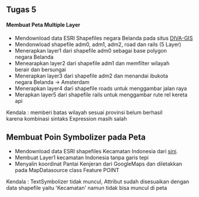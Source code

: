 <h2>Tugas 5</h2>
<h4>Membuat Peta Multiple Layer</h4>
<ul>
 	<li>Mendownload data ESRI Shapefiles negara Belanda pada situs <a title="Shapefiles Netherlands" href="diva-gis.org/gdata" target="_blank" rel="noopener">DIVA-GIS</a></li>
 	<li >Mendonwload shapefile adm0, adm1, adm2, road dan rails (5 Layer)</li>
 	<li>Menerapkan layer1 dari shapefile adm0 sebagai base polygon negara Belanda</li>
 	<li>Menearapkan layer2 dari shapefile adm1 dan memfilter wilayah berair dan bersungai</li>
 	<li>Menerapkan layer3 dari shapefile adm2 dan menandai ibukota negara Belanda -&gt; Amsterdam</li>
 	<li>Menerapkan layer4 dari shapefile roads untuk menggambar jalan raya</li>
 	<li>Merapkan layer5 dari shapefile rails untuk menggambar rute rel kereta api</li>
</ul>
Kendala : memberi batas wilayah sesuai provinsi belum berhasil karena kombinasi sintaks Expression masih salah
<h2>Membuat Poin Symbolizer pada Peta</h2>
<ul>
 	<li>Mendownload data ESRI shapefiles Kecamatan Indonesia dari <a title="Shapefile Kecamatan Indonesia" href="http://www.info-geospasial.com/2015/10/data-shp-seluruh-indonesia.html" target="_blank" rel="noopener">sini</a>.</li>
 	<li>Membuat Layer1 kecamatan Indonesia tanpa garis tepi</li>
 	<li>Menyalin koordinat Pantai Kenjeran dari GoogleMaps dan diletakkan pada MapDatasource class Feature POINT</li>
</ul>
Kendala : TextSymbolizer tidak muncul, Attribut sudah disesuaikan dengan data shapefile yaitu 'Kecamatan' namun tidak bisa muncul di peta
